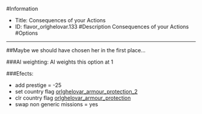#Information
 - Title: Consequences of your Actions
 - ID: flavor_orlghelovar.133
#Description
Consequences of your Actions
#Options

___
##Maybe we should have chosen her in the first place...

###AI weighting:
AI weights this option at 1


###Efects:<ul><li>add prestige = -25</li><li>set country flag [orlghelovar_armour_protection_2](../flags/orlghelovar_armour_protection_2.md)</li><li>clr country flag [orlghelovar_armour_protection](../flags/orlghelovar_armour_protection.md)</li><li>swap non generic missions = yes</li></ul>

